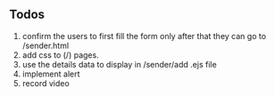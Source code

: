 ## Todos
1. confirm the users to first fill the form only after that they can go to /sender.html
2. add css to (/) pages.
4. use the details data to display in /sender/add .ejs file 
5. implement alert 
6. record video 